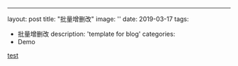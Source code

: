 ---
layout: post
title:  "批量增删改"
image: ''
date:   2019-03-17
tags:
- 批量增删改
description: 'template for blog'
categories:
- Demo

[test]()
